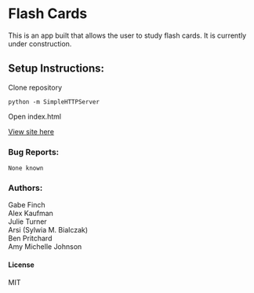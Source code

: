 # Flash Cards
This is an app built that allows the user to study flash cards.  It is currently
under construction.
## Setup Instructions:

Clone repository
```
python -m SimpleHTTPServer
```
Open index.html

[View site here](http://alexkaufman06.github.io/tech-vocab/index.html)

### Bug Reports:
```
None known
```
### Authors:
Gabe Finch  
Alex Kaufman  
Julie Turner  
Arsi (Sylwia M. Bialczak)  
Ben Pritchard  
Amy Michelle Johnson  
#### License
MIT

